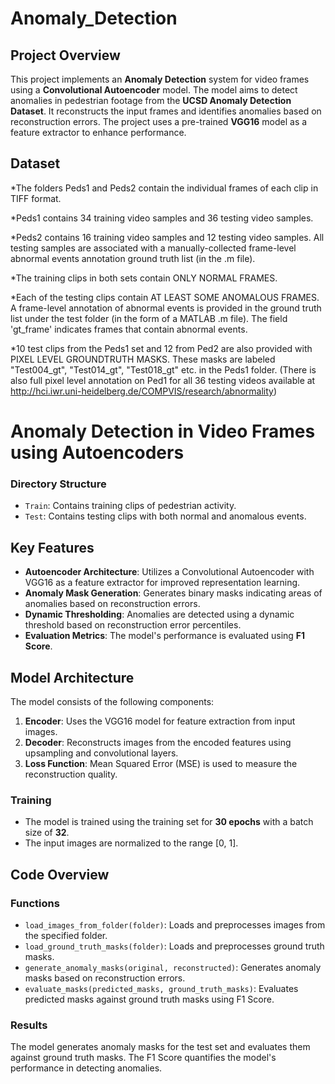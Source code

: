 # Anomaly_Detection

## Project Overview

This project implements an **Anomaly Detection** system for video frames using a **Convolutional Autoencoder** model. The model aims to detect anomalies in pedestrian footage from the **UCSD Anomaly Detection Dataset**. It reconstructs the input frames and identifies anomalies based on reconstruction errors. The project uses a pre-trained **VGG16** model as a feature extractor to enhance performance.

## Dataset

*The folders Peds1 and Peds2 contain the individual frames of each clip in TIFF format.

*Peds1 contains 34 training video samples and 36 testing video samples. 

*Peds2 contains 16 training video samples and 12 testing video samples. All testing samples are associated with a manually-collected frame-level abnormal events annotation ground truth list (in the .m file).
   
*The training clips in both sets contain ONLY NORMAL FRAMES. 

*Each of the testing clips contain AT LEAST SOME ANOMALOUS FRAMES. 
A frame-level annotation of abnormal events is provided in the ground truth list under the test folder (in the form of a MATLAB .m file). The field 'gt_frame' indicates frames that contain abnormal events.

*10 test clips from the Peds1 set and 12 from Ped2 are also provided with PIXEL LEVEL GROUNDTRUTH MASKS.
These masks are labeled "Test004_gt", "Test014_gt", "Test018_gt" etc. in the Peds1 folder. 
(There is also full pixel level annotation on Ped1 for all 36 testing videos available at http://hci.iwr.uni-heidelberg.de/COMPVIS/research/abnormality)
# Anomaly Detection in Video Frames using Autoencoders

### Directory Structure
- `Train`: Contains training clips of pedestrian activity.
- `Test`: Contains testing clips with both normal and anomalous events.

## Key Features
- **Autoencoder Architecture**: Utilizes a Convolutional Autoencoder with VGG16 as a feature extractor for improved representation learning.
- **Anomaly Mask Generation**: Generates binary masks indicating areas of anomalies based on reconstruction errors.
- **Dynamic Thresholding**: Anomalies are detected using a dynamic threshold based on reconstruction error percentiles.
- **Evaluation Metrics**: The model's performance is evaluated using **F1 Score**.

## Model Architecture

The model consists of the following components:
1. **Encoder**: Uses the VGG16 model for feature extraction from input images.
2. **Decoder**: Reconstructs images from the encoded features using upsampling and convolutional layers.
3. **Loss Function**: Mean Squared Error (MSE) is used to measure the reconstruction quality.

### Training
- The model is trained using the training set for **30 epochs** with a batch size of **32**.
- The input images are normalized to the range [0, 1].

## Code Overview

### Functions
- `load_images_from_folder(folder)`: Loads and preprocesses images from the specified folder.
- `load_ground_truth_masks(folder)`: Loads and preprocesses ground truth masks.
- `generate_anomaly_masks(original, reconstructed)`: Generates anomaly masks based on reconstruction errors.
- `evaluate_masks(predicted_masks, ground_truth_masks)`: Evaluates predicted masks against ground truth masks using F1 Score.

### Results
The model generates anomaly masks for the test set and evaluates them against ground truth masks. The F1 Score quantifies the model's performance in detecting anomalies.
